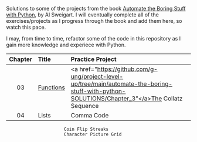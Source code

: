 Solutions to some of the projects from the book <a href="https://automatetheboringstuff.com/">Automate the Boring Stuff with Python</a>, by Al Sweigart.  I will eventually complete all of the exercises/projects as I progress through the book and add them here, so watch this pace.

I may, from time to time, refactor some of the code in this repository as I gain more knowledge and experiece with Python.

| Chapter   | Title     | Practice Project
| :-------: | :-------- | :-------------------- |
| 03        | <a href="[https://automatetheboringstuff.com/2e/chapter3/Funtions](https://github.com/g-ung/project-level-up/tree/main/automate-the-boring-stuff-with-python-SOLUTIONS/Chapter_3)">Functions</a>  | <a href="https://github.com/g-ung/project-level-up/tree/main/automate-the-boring-stuff-with-python-SOLUTIONS/Chapter_3"</a>The Collatz Sequence  |
| 04        | Lists     | Comma Code
                          Coin Flip Streaks
                          Character Picture Grid
